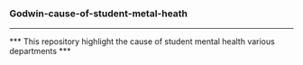 ### Godwin-cause-of-student-metal-heath
---
*** This repository highlight the cause of student mental health various departments ***
